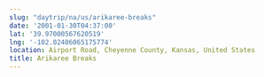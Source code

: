 ```yaml
---
slug: "daytrip/na/us/arikaree-breaks"
date: '2001-01-30T04:37:00'
lat: '39.97000567620519'
lng: '-102.02406065175774'
location: Airport Road, Cheyenne County, Kansas, United States
title: Arikaree Breaks
---
```



